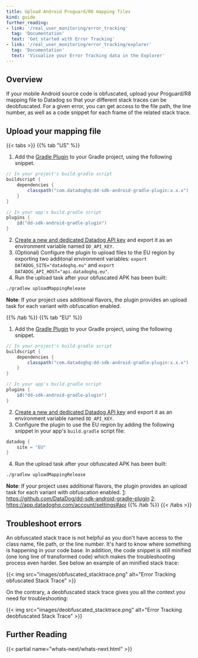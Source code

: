 ```yaml
---
title: Upload Android Proguard/R8 mapping files
kind: guide
further_reading:
- link: '/real_user_monitoring/error_tracking'
  tag: 'Documentation'
  text: 'Get started with Error Tracking'
- link: '/real_user_monitoring/error_tracking/explorer'
  tag: 'Documentation'
  text: 'Visualize your Error Tracking data in the Explorer'
---
```


## Overview

If your mobile Android source code is obfuscated, upload your Proguard/R8 mapping file to Datadog so that your different stack traces can be deobfuscated. For a given error, you can get access to the file path, the line number, as well as a code snippet for each frame of the related stack trace.

## Upload your mapping file

{{< tabs >}}
{{% tab "US" %}}

1. Add the [Gradle Plugin][1] to your Gradle project, using the following snippet.

```groovy
// In your project's build.gradle script
buildscript {
    dependencies {
        classpath("com.datadoghq:dd-sdk-android-gradle-plugin:x.x.x")
    }
}

// In your app's build.gradle script
plugins {
    id("dd-sdk-android-gradle-plugin")
}
```

2. [Create a new and dedicated Datadog API key][2] and export it as an environment variable named `DD_API_KEY`.
3. (Optional) Configure the plugin to upload files to the EU region by exporting two additonal environment variables: `export DATADOG_SITE="datadoghq.eu"` and `export DATADOG_API_HOST="api.datadoghq.eu"`.
4. Run the upload task after your obfuscated APK has been built:
```bash
./gradlew uploadMappingRelease
```
   **Note**: If your project uses additional flavors, the plugin provides an upload task for each variant with obfuscation enabled.
   
[1]: https://github.com/DataDog/dd-sdk-android-gradle-plugin
[2]: https://app.datadoghq.com/account/settings#api
{{% /tab %}}
{{% tab "EU" %}}
1. Add the [Gradle Plugin][1] to your Gradle project, using the following snippet.

```groovy
// In your project's build.gradle script
buildscript {
    dependencies {
        classpath("com.datadoghq:dd-sdk-android-gradle-plugin:x.x.x")
    }
}

// In your app's build.gradle script
plugins {
    id("dd-sdk-android-gradle-plugin")
}
```

2. [Create a new and dedicated Datadog API key][2] and export it as an environment variable named `DD_API_KEY`.
3. Configure the plugin to use the EU region by adding the following snippet in your app's `build.gradle` script file:

```groovy
datadog {
    site = "EU"
}
```
4. Run the upload task after your obfuscated APK has been built:
```bash
./gradlew uploadMappingRelease
```
**Note**: If your project uses additional flavors, the plugin provides an upload task for each variant with obfuscation enabled.
[1]: https://github.com/DataDog/dd-sdk-android-gradle-plugin
[2]: https://app.datadoghq.com/account/settings#api
{{% /tab %}}
{{< /tabs >}}


## Troubleshoot errors

An obfuscated stack trace is not helpful as you don't have access to the class name, file path, or the line number. It's hard to know where something is happening in your code base. In addition, the code snippet is still minified (one long line of transformed code) which makes the troubleshooting process even harder. See below an example of an minified stack trace:

{{< img src="images/obfuscated_stacktrace.png" alt="Error Tracking obfuscated Stack Trace"  >}}

On the contrary, a deobfuscated stack trace gives you all the context you need for troubleshooting:

{{< img src="images/deobfuscated_stacktrace.png" alt="Error Tracking deobfuscated Stack Trace"  >}}

## Further Reading

{{< partial name="whats-next/whats-next.html" >}}
